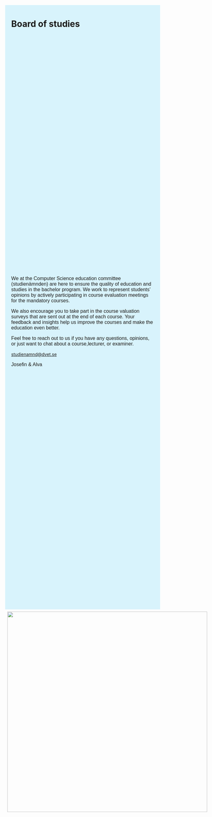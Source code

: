 <style>
  p {
    font-size: 16px;
    font-family: "Tahoma", "Geneva", sans-serif;
  }

  main {
    padding: 0px;
    float: center;
    margin: 10px auto;
  }

  .page {
    padding: 0px;
  }

  .cimg img {
    padding: 1%;
  }

  .ctxt {
    background: #D8F3FC;
    display: flex;
    flex-direction: column;
    width: 70%;
    padding: 1%;
  }

  .cimg {
    background: #D8F3FC;
    display: flex;
    flex-direction: column;
    width: 30%;
  }

  .flex-co {
    display: flex;
    flex-direction: row;
    width: inherit;
    height: 100%;
  }

  @media screen and (max-width: 1300px) {
    .flex-co {
      flex-direction: column;
    }

    .ctxt {
      flex-direction: row;
      height: 50%;
      width: inherit;
      padding: 1% 3%;
      display: grid;
    }

    h1 {
      padding: 0px;
    }

    .grid-header {
      padding: 0px 1%;
    }

    .grid-txt {
      padding: 0px 1%;
    }

    .cimg {
      background: none;
      flex-direction: row;
      width: inherit;
      height: 30%;
      display: block;
      margin-left: auto;
      margin-right: auto;
    }

    .cimg img {
      height: 650px;
    }
  }

  @media screen and (max-width: 600px) {
    .cimg img {
      height: 550px;
    }
  }

  @media screen and (max-width: 420px) {
    .cimg img {
      height: 450px;
    }
  }
</style>
<div class="flex-co">
  <div class="ctxt">
    <div class="grid-header">
      <h1>Board of studies</h1>
    </div>
    <div class="grid-txt">
      <p>
        We at the Computer Science education committee (studienämnden) are here to ensure the quality of education and
        studies in the bachelor program. We work to represent students’ opinions by actively participating in course
        evaluation meetings for the mandatory courses.
      </p>
      <p>
        We also encourage you to take part in the course valuation surveys that are sent out at the end of each course.
        Your feedback and insights help us improve the courses and make the education even better.
      </p>
      <p>
        Feel free to reach out to us if you have any questions, opinions, or just want to chat about a course,lecturer,
        or examiner.
      </p>
      <a href="mailto:studienamnd@dvet.se">studienamnd@dvet.se</a>
      <p>
        Josefin & Alva
      </p>
    </div>
  </div>
  <div class="cimg">
    <img
      src="https://dvet.se/uploads/committee-images/loafey%20-%20566065dbcc415e9853a7c081cb7f9bbc%20-%20studienamnd.JPG" />
  </div>
</div>